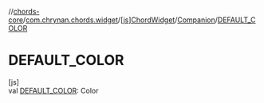 //[chords-core](../../../../index.md)/[com.chrynan.chords.widget](../../index.md)/[[js]ChordWidget](../index.md)/[Companion](index.md)/[DEFAULT_COLOR](-d-e-f-a-u-l-t_-c-o-l-o-r.md)

# DEFAULT_COLOR

[js]\
val [DEFAULT_COLOR](-d-e-f-a-u-l-t_-c-o-l-o-r.md): Color
